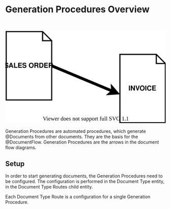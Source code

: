 # Generation Procedures Overview

<br>

![Generation Procedure](generation-procedure.svg)

Generation Procedures are automated procedures, which generate @Documents from other documents.
They are the basis for the @DocumentFlow.
Generation Procedures are the arrows in the document flow diagrams.

## Setup

In order to start generating documents, the Generation Procedures need to be configured.
The configuration is performed in the Document Type entity, in the Document Type Routes child entity.

Each Document Type Route is a configuration for a single Generation Procedure.
